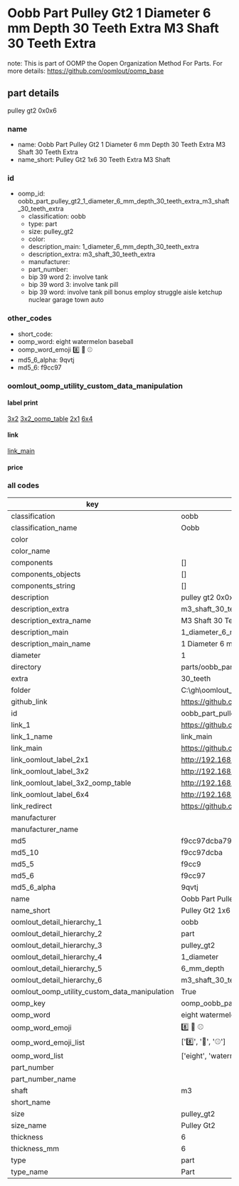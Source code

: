 # Oobb Part Pulley Gt2 1 Diameter 6 mm Depth 30 Teeth Extra M3 Shaft 30 Teeth Extra  

note: This is part of OOMP the Oopen Organization Method For Parts. For more details: https://github.com/oomlout/oomp_base

##  part details
  



pulley gt2 0x0x6



### name
* name: Oobb Part Pulley Gt2 1 Diameter 6 mm Depth 30 Teeth Extra M3 Shaft 30 Teeth Extra
* name_short: Pulley Gt2 1x6 30 Teeth Extra M3 Shaft
### id
* oomp_id: oobb_part_pulley_gt2_1_diameter_6_mm_depth_30_teeth_extra_m3_shaft_30_teeth_extra
  * classification: oobb
  * type: part
  * size: pulley_gt2
  * color: 
  * description_main: 1_diameter_6_mm_depth_30_teeth_extra
  * description_extra: m3_shaft_30_teeth_extra
  * manufacturer: 
  * part_number: 
  * bip 39 word 2: involve tank
  * bip 39 word 3: involve tank pill
  * bip 39 word: involve tank pill bonus employ struggle aisle ketchup nuclear garage town auto

### other_codes
* short_code: 
* oomp_word: eight watermelon baseball
* oomp_word_emoji :eight: :watermelon: :baseball:
* md5_6_alpha: 9qvtj
* md5_6: f9cc97






### oomlout_oomp_utility_custom_data_manipulation
#### label print
[3x2](http://192.168.1.245:1112/?label=oomp%209qvtj)
[3x2_oomp_table](http://192.168.1.108:1112/?label=oomp%209qvtj)
[2x1](http://192.168.1.242:1112/?label=oomp%209qvtj)
[6x4](http://192.168.1.55:1112/?label=oomp%209qvtj)    

#### link

[link_main](https://github.com/oomlout/oomlout_oobb_version_4_generated_parts/tree/main/navigation_oomp/oobb/part/pulley_gt2/1_diameter_6_mm_depth_30_teeth_extra/m3_shaft_30_teeth_extra/part)                              

#### price







### all codes 
| key | value |  
| --- | --- |  
| classification | oobb |  
| classification_name | Oobb |  
| color |  |  
| color_name |  |  
| components | [] |  
| components_objects | [] |  
| components_string | [] |  
| description | pulley gt2 0x0x6 |  
| description_extra | m3_shaft_30_teeth_extra |  
| description_extra_name | M3 Shaft 30 Teeth Extra |  
| description_main | 1_diameter_6_mm_depth_30_teeth_extra |  
| description_main_name | 1 Diameter 6 mm Depth 30 Teeth Extra |  
| diameter | 1 |  
| directory | parts/oobb_part_pulley_gt2_1_diameter_6_mm_depth_30_teeth_extra_m3_shaft_30_teeth_extra |  
| extra | 30_teeth |  
| folder | C:\gh\oomlout_oobb_version_4_generated_parts\parts\oobb_part_pulley_gt2_1_diameter_6_mm_depth_30_teeth_extra_m3_shaft_30_teeth_extra |  
| github_link | https://github.com/oomlout/oomlout_oomp_part_src/tree/main/parts/oobb_part_pulley_gt2_1_diameter_6_mm_depth_30_teeth_extra_m3_shaft_30_teeth_extra |  
| id | oobb_part_pulley_gt2_1_diameter_6_mm_depth_30_teeth_extra_m3_shaft_30_teeth_extra |  
| link_1 | https://github.com/oomlout/oomlout_oobb_version_4_generated_parts/tree/main/navigation_oomp/oobb/part/pulley_gt2/1_diameter_6_mm_depth_30_teeth_extra/m3_shaft_30_teeth_extra/part |  
| link_1_name | link_main |  
| link_main | https://github.com/oomlout/oomlout_oobb_version_4_generated_parts/tree/main/navigation_oomp/oobb/part/pulley_gt2/1_diameter_6_mm_depth_30_teeth_extra/m3_shaft_30_teeth_extra/part |  
| link_oomlout_label_2x1 | http://192.168.1.242:1112/?label=oomp%209qvtj |  
| link_oomlout_label_3x2 | http://192.168.1.245:1112/?label=oomp%209qvtj |  
| link_oomlout_label_3x2_oomp_table | http://192.168.1.108:1112/?label=oomp%209qvtj |  
| link_oomlout_label_6x4 | http://192.168.1.55:1112/?label=oomp%209qvtj |  
| link_redirect | https://github.com/oomlout/oomlout_oobb_version_4_generated_parts/tree/main/parts/oobb_pulley_gt2_01_06_ex_30_teeth_sh_m3 |  
| manufacturer |  |  
| manufacturer_name |  |  
| md5 | f9cc97dcba79e0b75d24719749b76bb1 |  
| md5_10 | f9cc97dcba |  
| md5_5 | f9cc9 |  
| md5_6 | f9cc97 |  
| md5_6_alpha | 9qvtj |  
| name | Oobb Part Pulley Gt2 1 Diameter 6 mm Depth 30 Teeth Extra M3 Shaft 30 Teeth Extra |  
| name_short | Pulley Gt2 1x6 30 Teeth Extra M3 Shaft |  
| oomlout_detail_hierarchy_1 | oobb |  
| oomlout_detail_hierarchy_2 | part |  
| oomlout_detail_hierarchy_3 | pulley_gt2 |  
| oomlout_detail_hierarchy_4 | 1_diameter |  
| oomlout_detail_hierarchy_5 | 6_mm_depth |  
| oomlout_detail_hierarchy_6 | m3_shaft_30_teeth_extra |  
| oomlout_oomp_utility_custom_data_manipulation | True |  
| oomp_key | oomp_oobb_part_pulley_gt2_1_diameter_6_mm_depth_30_teeth_extra_m3_shaft_30_teeth_extra |  
| oomp_word | eight watermelon baseball |  
| oomp_word_emoji | :eight: :watermelon: :baseball: |  
| oomp_word_emoji_list | [':eight:', ':watermelon:', ':baseball:'] |  
| oomp_word_list | ['eight', 'watermelon', 'baseball'] |  
| part_number |  |  
| part_number_name |  |  
| shaft | m3 |  
| short_name |  |  
| size | pulley_gt2 |  
| size_name | Pulley Gt2 |  
| thickness | 6 |  
| thickness_mm | 6 |  
| type | part |  
| type_name | Part |  
